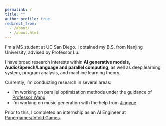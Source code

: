 ```yaml
---
permalink: /
title: ""
author_profile: true
redirect_from: 
  - /about/
  - /about.html
---
```

I'm a MS student at UC San Diego. I obtained my B.S. from Nanjing University, advised by Professor Lu.

I have broad research interests within <strong>AI generative models, Audio/Speech/Language and parallel computing</strong>, as well as deep learning system, program analysis, and machine learning theory.

Currently, I’m conducting research in several areas:
- I'm working on parallel optimization methods under the guidance of [Professor Wang](https://jimwang123.github.io/)
- I'm working on music generation with the help from [Jingyue](https://yuer867.github.io/).

Prior to this, I completed an internship as an AI Engineer at [Papergames/Infold Games](https://www.papegames.com/en).

<!--Looking ahead, <strong>I'm actively seeking fulltime work opportunities from the 2026</strong>, with a focus on audio and speech AI technology. Reach out to me via the email provided on the left :)-->
